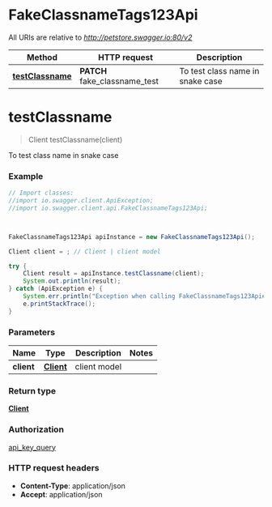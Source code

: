 # FakeClassnameTags123Api

All URIs are relative to *http://petstore.swagger.io:80/v2*

Method | HTTP request | Description
------------- | ------------- | -------------
[**testClassname**](FakeClassnameTags123Api.md#testClassname) | **PATCH** fake_classname_test | To test class name in snake case




<a name="testClassname"></a>
# **testClassname**
> Client testClassname(client)

To test class name in snake case

### Example
```java
// Import classes:
//import io.swagger.client.ApiException;
//import io.swagger.client.api.FakeClassnameTags123Api;



FakeClassnameTags123Api apiInstance = new FakeClassnameTags123Api();

Client client = ; // Client | client model

try {
    Client result = apiInstance.testClassname(client);
    System.out.println(result);
} catch (ApiException e) {
    System.err.println("Exception when calling FakeClassnameTags123Api#testClassname");
    e.printStackTrace();
}
```

### Parameters

Name | Type | Description  | Notes
------------- | ------------- | ------------- | -------------
 **client** | [**Client**](.md)| client model |


### Return type

[**Client**](Client.md)

### Authorization

[api_key_query](../README.md#api_key_query)

### HTTP request headers

 - **Content-Type**: application/json
 - **Accept**: application/json



